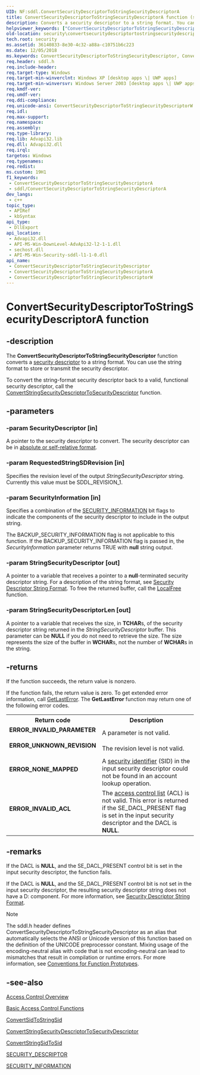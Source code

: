 ```yaml
---
UID: NF:sddl.ConvertSecurityDescriptorToStringSecurityDescriptorA
title: ConvertSecurityDescriptorToStringSecurityDescriptorA function (sddl.h)
description: Converts a security descriptor to a string format. You can use the string format to store or transmit the security descriptor. (ANSI)
helpviewer_keywords: ["ConvertSecurityDescriptorToStringSecurityDescriptorA", "sddl/ConvertSecurityDescriptorToStringSecurityDescriptorA"]
old-location: security\convertsecuritydescriptortostringsecuritydescriptor.htm
tech.root: security
ms.assetid: 36140833-8e30-4c32-a88a-c10751b6c223
ms.date: 12/05/2018
ms.keywords: ConvertSecurityDescriptorToStringSecurityDescriptor, ConvertSecurityDescriptorToStringSecurityDescriptor function [Security], ConvertSecurityDescriptorToStringSecurityDescriptorA, ConvertSecurityDescriptorToStringSecurityDescriptorW, _win32_convertsecuritydescriptortostringsecuritydescriptor, sddl/ConvertSecurityDescriptorToStringSecurityDescriptor, sddl/ConvertSecurityDescriptorToStringSecurityDescriptorA, sddl/ConvertSecurityDescriptorToStringSecurityDescriptorW, security.convertsecuritydescriptortostringsecuritydescriptor
req.header: sddl.h
req.include-header: 
req.target-type: Windows
req.target-min-winverclnt: Windows XP [desktop apps \| UWP apps]
req.target-min-winversvr: Windows Server 2003 [desktop apps \| UWP apps]
req.kmdf-ver: 
req.umdf-ver: 
req.ddi-compliance: 
req.unicode-ansi: ConvertSecurityDescriptorToStringSecurityDescriptorW (Unicode) and ConvertSecurityDescriptorToStringSecurityDescriptorA (ANSI)
req.idl: 
req.max-support: 
req.namespace: 
req.assembly: 
req.type-library: 
req.lib: Advapi32.lib
req.dll: Advapi32.dll
req.irql: 
targetos: Windows
req.typenames: 
req.redist: 
ms.custom: 19H1
f1_keywords:
 - ConvertSecurityDescriptorToStringSecurityDescriptorA
 - sddl/ConvertSecurityDescriptorToStringSecurityDescriptorA
dev_langs:
 - c++
topic_type:
 - APIRef
 - kbSyntax
api_type:
 - DllExport
api_location:
 - Advapi32.dll
 - API-MS-Win-DownLevel-AdvApi32-l2-1-1.dll
 - sechost.dll
 - API-MS-Win-Security-sddl-l1-1-0.dll
api_name:
 - ConvertSecurityDescriptorToStringSecurityDescriptor
 - ConvertSecurityDescriptorToStringSecurityDescriptorA
 - ConvertSecurityDescriptorToStringSecurityDescriptorW
---
```


# ConvertSecurityDescriptorToStringSecurityDescriptorA function


## -description

The <b>ConvertSecurityDescriptorToStringSecurityDescriptor</b> function converts a <a href="/windows/desktop/SecGloss/s-gly">security descriptor</a> to a string format. You can use the string format to store or transmit the security descriptor.

To convert the string-format security descriptor back to a valid, functional security descriptor, call the 
<a href="/windows/desktop/api/sddl/nf-sddl-convertstringsecuritydescriptortosecuritydescriptora">ConvertStringSecurityDescriptorToSecurityDescriptor</a> function.

## -parameters

### -param SecurityDescriptor [in]

A pointer to the security descriptor to convert. The security descriptor can be in 
<a href="/windows/desktop/SecAuthZ/absolute-and-self-relative-security-descriptors">absolute or self-relative format</a>.

### -param RequestedStringSDRevision [in]

Specifies the revision level of the output <i>StringSecurityDescriptor</i> string. Currently this value must be SDDL_REVISION_1.

### -param SecurityInformation [in]

Specifies a combination of the 
<a href="/windows/desktop/SecAuthZ/security-information">SECURITY_INFORMATION</a> bit flags to indicate the components of the security descriptor to include in the output string. 

The BACKUP_SECURITY_INFORMATION flag is not applicable to this function. If the BACKUP_SECURITY_INFORMATION flag is passed in, the <i>SecurityInformation</i> parameter returns TRUE with <b>null</b> string output.

### -param StringSecurityDescriptor [out]

A pointer to a variable that receives a pointer to a <b>null</b>-terminated security descriptor string. For a description of the string format, see 
<a href="/windows/desktop/SecAuthZ/security-descriptor-string-format">Security Descriptor String Format</a>. To free the returned buffer, call the 
<a href="/windows/desktop/api/winbase/nf-winbase-localfree">LocalFree</a> function.

### -param StringSecurityDescriptorLen [out]

A pointer to a variable that receives the size, in <b>TCHAR</b>s, of the security descriptor string returned in the <i>StringSecurityDescriptor</i> buffer. This parameter can be <b>NULL</b> if you do not need to retrieve the size. The size represents the size of the buffer in <b>WCHAR</b>s, not the number of <b>WCHAR</b>s in the string.

## -returns

If the function succeeds, the return value is nonzero.

If the function fails, the return value is zero. To get extended error information, call 
<a href="/windows/desktop/api/errhandlingapi/nf-errhandlingapi-getlasterror">GetLastError</a>. The <b>GetLastError</b> function may return one of the following error codes.

<table>
<tr>
<th>Return code</th>
<th>Description</th>
</tr>
<tr>
<td width="40%">
<dl>
<dt><b>ERROR_INVALID_PARAMETER</b></dt>
</dl>
</td>
<td width="60%">
A parameter is not valid.

</td>
</tr>
<tr>
<td width="40%">
<dl>
<dt><b>ERROR_UNKNOWN_REVISION</b></dt>
</dl>
</td>
<td width="60%">
The revision level is not valid.

</td>
</tr>
<tr>
<td width="40%">
<dl>
<dt><b>ERROR_NONE_MAPPED</b></dt>
</dl>
</td>
<td width="60%">
A <a href="/windows/desktop/SecGloss/s-gly">security identifier</a> (SID) in the input security descriptor could not be found in an account lookup operation.

</td>
</tr>
<tr>
<td width="40%">
<dl>
<dt><b>ERROR_INVALID_ACL</b></dt>
</dl>
</td>
<td width="60%">
The <a href="/windows/desktop/SecGloss/a-gly">access control list</a> (ACL) is not valid. This error is returned if the SE_DACL_PRESENT flag is set in the input security descriptor and the DACL is <b>NULL</b>.

</td>
</tr>
</table>

## -remarks

If the DACL is <b>NULL</b>, and the SE_DACL_PRESENT control bit is set in the input security descriptor, the function fails.

If the DACL is <b>NULL</b>, and the SE_DACL_PRESENT control bit is not set in the input security descriptor, the resulting security descriptor string does not have a D: component. For more information, see 
<a href="/windows/desktop/SecAuthZ/security-descriptor-string-format">Security Descriptor String Format</a>.





> [!NOTE]
> The sddl.h header defines ConvertSecurityDescriptorToStringSecurityDescriptor as an alias that automatically selects the ANSI or Unicode version of this function based on the definition of the UNICODE preprocessor constant. Mixing usage of the encoding-neutral alias with code that is not encoding-neutral can lead to mismatches that result in compilation or runtime errors. For more information, see [Conventions for Function Prototypes](/windows/win32/intl/conventions-for-function-prototypes).

## -see-also

<a href="/windows/desktop/SecAuthZ/access-control">Access Control Overview</a>



<a href="/windows/desktop/SecAuthZ/authorization-functions">Basic Access Control Functions</a>



<a href="/windows/desktop/api/sddl/nf-sddl-convertsidtostringsida">ConvertSidToStringSid</a>



<a href="/windows/desktop/api/sddl/nf-sddl-convertstringsecuritydescriptortosecuritydescriptora">ConvertStringSecurityDescriptorToSecurityDescriptor</a>



<a href="/windows/desktop/api/sddl/nf-sddl-convertstringsidtosida">ConvertStringSidToSid</a>



<a href="/windows/desktop/api/winnt/ns-winnt-security_descriptor">SECURITY_DESCRIPTOR</a>



<a href="/windows/desktop/SecAuthZ/security-information">SECURITY_INFORMATION</a>

